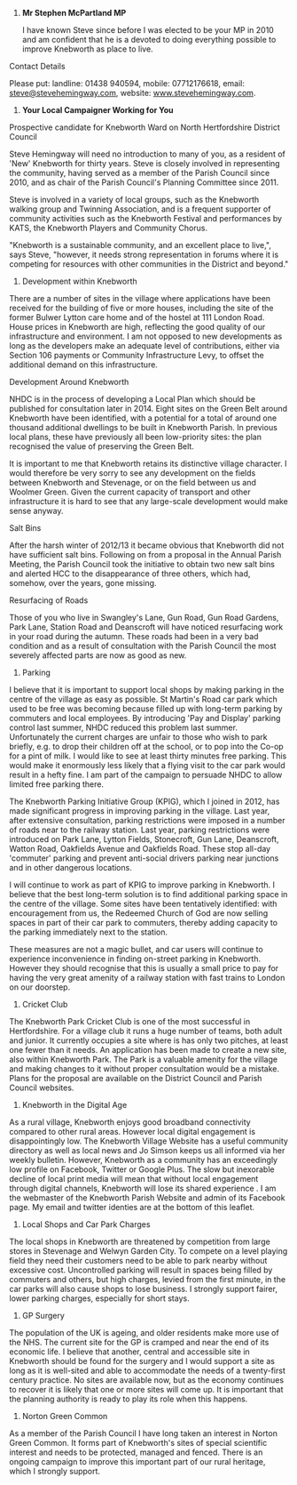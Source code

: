1.  **Mr Stephen McPartland MP**
    
    I have known Steve since before I was elected to be your MP in 2010
    and am confident that he is a devoted to doing everything possible
    to improve Knebworth as place to live.

Contact Details

Please put: landline: 01438 940594, mobile: 07712176618, email:
steve@stevehemingway.com, website: www.stevehemingway.com.

1.  **Your Local Campaigner Working for You**

Prospective candidate for Knebworth Ward on North Hertfordshire District
Council  
  
Steve Hemingway will need no introduction to many of you, as a resident
of 'New' Knebworth for thirty years. Steve is closely involved in
representing the community, having served as a member of the Parish
Council since 2010, and as chair of the Parish Council's Planning
Committee since 2011.  
  
Steve is involved in a variety of local groups, such as the Knebworth
walking group and Twinning Association, and is a frequent supporter of
community activities such as the Knebworth Festival and performances by
KATS, the Knebworth Players and Community Chorus.  
  
"Knebworth is a sustainable community, and an excellent place to live,",
says Steve, "however, it needs strong representation in forums where it
is competing for resources with other communities in the District and
beyond."

1.  Development within Knebworth

There are a number of sites in the village where applications have been
received for the building of five or more houses, including the site of
the former Bulwer Lytton care home and of the hostel at 111 London Road.
House prices in Knebworth are high, reflecting the good quality of our
infrastructure and environment. I am not opposed to new developments as
long as the developers make an adequate level of contributions, either
via Section 106 payments or Community Infrastructure Levy, to offset the
additional demand on this infrastructure.

Development Around Knebworth

NHDC is in the process of developing a Local Plan which should be
published for consultation later in 2014. Eight sites on the Green Belt
around Knebworth have been identified, with a potential for a total of
around one thousand additional dwellings to be built in Knebworth
Parish. In previous local plans, these have previously all been
low-priority sites: the plan recognised the value of preserving the
Green Belt.

It is important to me that Knebworth retains its distinctive village
character. I would therefore be very sorry to see any development on the
fields between Knebworth and Stevenage, or on the field between us and
Woolmer Green. Given the current capacity of transport and other
infrastructure it is hard to see that any large-scale development would
make sense anyway.

Salt Bins

After the harsh winter of 2012/13 it became obvious that Knebworth did
not have sufficient salt bins. Following on from a proposal in the
Annual Parish Meeting, the Parish Council took the initiative to obtain
two new salt bins and alerted HCC to the disappearance of three others,
which had, somehow, over the years, gone missing.

Resurfacing of Roads

Those of you who live in Swangley's Lane, Gun Road, Gun Road Gardens,
Park Lane, Station Road and Deanscroft will have noticed resurfacing
work in your road during the autumn. These roads had been in a very bad
condition and as a result of consultation with the Parish Council the
most severely affected parts are now as good as new.

1.  Parking

I believe that it is important to support local shops by making parking
in the centre of the village as easy as possible. St Martin's Road car
park which used to be free was becoming because filled up with long-term
parking by commuters and local employees. By introducing 'Pay and
Display' parking control last summer, NHDC reduced this problem last
summer. Unfortunately the current charges are unfair to those who wish
to park briefly, e.g. to drop their children off at the school, or to
pop into the Co-op for a pint of milk. I would like to see at least
thirty minutes free parking. This would make it enormously less likely
that a flying visit to the car park would result in a hefty fine. I am
part of the campaign to persuade NHDC to allow limited free parking
there.

The Knebworth Parking Initiative Group (KPIG), which I joined in 2012,
has made significant progress in improving parking in the village. Last
year, after extensive consultation, parking restrictions were imposed in
a number of roads near to the railway station. Last year, parking
restrictions were introduced on Park Lane, Lytton Fields, Stonecroft,
Gun Lane, Deanscroft, Watton Road, Oakfields Avenue and Oakfields Road.
These stop all-day 'commuter' parking and prevent anti-social drivers
parking near junctions and in other dangerous locations.

I will continue to work as part of KPIG to improve parking in Knebworth.
I believe that the best long-term solution is to find additional parking
space in the centre of the village. Some sites have been tentatively
identified: with encouragement from us, the Redeemed Church of God are
now selling spaces in part of their car park to commuters, thereby
adding capacity to the parking immediately next to the station.

These measures are not a magic bullet, and car users will continue to
experience inconvenience in finding on-street parking in Knebworth.
However they should recognise that this is usually a small price to pay
for having the very great amenity of a railway station with fast trains
to London on our doorstep.

1.  Cricket Club

The Knebworth Park Cricket Club is one of the most successful in
Hertfordshire. For a village club it runs a huge number of teams, both
adult and junior. It currently occupies a site where is has only two
pitches, at least one fewer than it needs. An application has been made
to create a new site, also within Knebworth Park. The Park is a valuable
amenity for the village and making changes to it without proper
consultation would be a mistake. Plans for the proposal are available on
the District Council and Parish Council websites.

1.  Knebworth in the Digital Age

As a rural village, Knebworth enjoys good broadband connectivity
compared to other rural areas. However local digital engagement is
disappointingly low. The Knebworth Village Website has a useful
community directory as well as local news and Jo Simson keeps us all
informed via her weekly bulletin. However, Knebworth as a community has
an exceedingly low profile on Facebook, Twitter or Google Plus. The slow
but inexorable decline of local print media will mean that without local
engagement through digital channels, Knebworth will lose its shared
experience . I am the webmaster of the Knebworth Parish Website and
admin of its Facebook page. My email and twitter identies are at the
bottom of this leaflet.

1.  Local Shops and Car Park Charges

The local shops in Knebworth are threatened by competition from large
stores in Stevenage and Welwyn Garden City. To compete on a level
playing field they need their customers need to be able to park nearby
without excessive cost. Uncontrolled parking will result in spaces being
filled by commuters and others, but high charges, levied from the first
minute, in the car parks will also cause shops to lose business. I
strongly support fairer, lower parking charges, especially for short
stays.

1.  GP Surgery

The population of the UK is ageing, and older residents make more use of
the NHS. The current site for the GP is cramped and near the end of its
economic life. I believe that another, central and accessible site in
Knebworth should be found for the surgery and I would support a site as
long as it is well-sited and able to accommodate the needs of a
twenty-first century practice. No sites are available now, but as the
economy continues to recover it is likely that one or more sites will
come up. It is important that the planning authority is ready to play
its role when this happens.

1.  Norton Green Common

As a member of the Parish Council I have long taken an interest in
Norton Green Common. It forms part of Knebworth's sites of special
scientific interest and needs to be protected, managed and fenced. There
is an ongoing campaign to improve this important part of our rural
heritage, which I strongly support.

